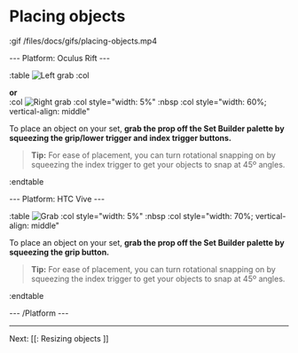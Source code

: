 # Placing objects

:gif /files/docs/gifs/placing-objects.mp4

--- Platform: Oculus Rift ---

:table
	![Left grab](/files/docs/graphics/Oculus-touch-alt_L-trigger_L-grip.png)
:col
	<div class="center middle"><b>or</b></div>
:col
	![Right grab](/files/docs/graphics/Oculus-touch_R-trigger_R-grip.png)
:col style="width: 5%"
	:nbsp
:col style="width: 60%; vertical-align: middle"

To place an object on your set, **grab the prop off the Set Builder palette by squeezing the grip/lower trigger and index trigger buttons.**

> **Tip:** For ease of placement, you can turn rotational snapping on by squeezing the index trigger to get your objects to snap at 45º angles.

:endtable

--- Platform: HTC Vive ---

:table
	![Grab](/files/docs/graphics/Vive_grip.png)
:col style="width: 5%"
	:nbsp
:col style="width: 70%; vertical-align: middle"

To place an object on your set, **grab the prop off the Set Builder palette by squeezing the grip button.**

> **Tip:** For ease of placement, you can turn rotational snapping on by squeezing the index trigger to get your objects to snap at 45º angles.

:endtable

--- /Platform ---

---

Next: [[: Resizing objects ]]
